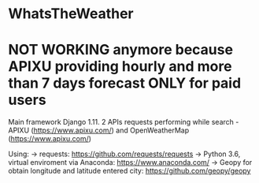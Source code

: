 # WhatsTheWeather

# NOT WORKING anymore because APIXU providing hourly and more than 7 days forecast ONLY for paid users

Main framework Django 1.11. 2 APIs requests performing while search - APIXU (https://www.apixu.com/) and OpenWeatherMap (https://www.apixu.com/)  
  
  Using: 
  -> requests: https://github.com/requests/requests
  -> Python 3.6, virtual enviroment via Anaconda: https://www.anaconda.com/
  -> Geopy for obtain longitude and latitude entered city: https://github.com/geopy/geopy

